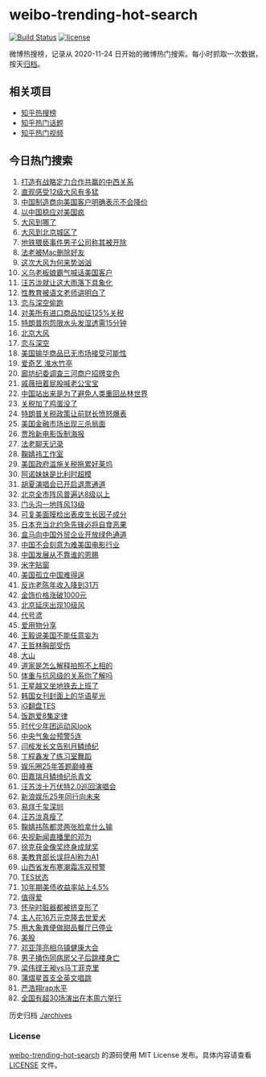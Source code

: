 # weibo-trending-hot-search

[![Build Status](https://github.com/justjavac/weibo-trending-hot-search/workflows/ci/badge.svg?branch=master)](https://github.com/justjavac/weibo-trending-hot-search/actions)
[![license](https://img.shields.io/github/license/justjavac/weibo-trending-hot-search)](https://github.com/justjavac/weibo-trending-hot-search/blob/master/LICENSE)

微博热搜榜，记录从 2020-11-24 日开始的微博热门搜索。每小时抓取一次数据，按天[归档](./archives)。

## 相关项目

- [知乎热搜榜](https://github.com/justjavac/zhihu-trending-top-search)
- [知乎热门话题](https://github.com/justjavac/zhihu-trending-hot-questions)
- [知乎热门视频](https://github.com/justjavac/zhihu-trending-hot-video)

## 今日热门搜索

<!-- BEGIN -->
<!-- 最后更新时间 Sat Apr 12 2025 05:07:49 GMT+0800 (China Standard Time) -->

1. [打造有战略定力合作共赢的中西关系](https://s.weibo.com//weibo?q=%23%E6%89%93%E9%80%A0%E6%9C%89%E6%88%98%E7%95%A5%E5%AE%9A%E5%8A%9B%E5%90%88%E4%BD%9C%E5%85%B1%E8%B5%A2%E7%9A%84%E4%B8%AD%E8%A5%BF%E5%85%B3%E7%B3%BB%23&Refer=new_time)
1. [直观感受12级大风有多猛](https://s.weibo.com//weibo?q=%23%E7%9B%B4%E8%A7%82%E6%84%9F%E5%8F%9712%E7%BA%A7%E5%A4%A7%E9%A3%8E%E6%9C%89%E5%A4%9A%E7%8C%9B%23&t=31&band_rank=23&Refer=top)
1. [中国制造商向美国客户明确表示不会降价](https://s.weibo.com//weibo?q=%23%E4%B8%AD%E5%9B%BD%E5%88%B6%E9%80%A0%E5%95%86%E5%90%91%E7%BE%8E%E5%9B%BD%E5%AE%A2%E6%88%B7%E6%98%8E%E7%A1%AE%E8%A1%A8%E7%A4%BA%E4%B8%8D%E4%BC%9A%E9%99%8D%E4%BB%B7%23&t=31&band_rank=5&Refer=top)
1. [以中国稳应对美国疯](https://s.weibo.com//weibo?q=%23%E4%BB%A5%E4%B8%AD%E5%9B%BD%E7%A8%B3%E5%BA%94%E5%AF%B9%E7%BE%8E%E5%9B%BD%E7%96%AF%23&t=31&band_rank=3&Refer=top)
1. [大风到哪了](https://s.weibo.com//weibo?q=%23%E5%A4%A7%E9%A3%8E%E5%88%B0%E5%93%AA%E4%BA%86%23&t=31&band_rank=1&Refer=top)
1. [大风到北京城区了](https://s.weibo.com//weibo?q=%23%E5%A4%A7%E9%A3%8E%E5%88%B0%E5%8C%97%E4%BA%AC%E5%9F%8E%E5%8C%BA%E4%BA%86%23&t=31&band_rank=6&Refer=top)
1. [地铁猥亵事件男子公司称其被开除](https://s.weibo.com//weibo?q=%23%E5%9C%B0%E9%93%81%E7%8C%A5%E4%BA%B5%E4%BA%8B%E4%BB%B6%E7%94%B7%E5%AD%90%E5%85%AC%E5%8F%B8%E7%A7%B0%E5%85%B6%E8%A2%AB%E5%BC%80%E9%99%A4%23&t=31&band_rank=2&Refer=top)
1. [法老被Mac删除好友](https://s.weibo.com//weibo?q=%23%E6%B3%95%E8%80%81%E8%A2%ABMac%E5%88%A0%E9%99%A4%E5%A5%BD%E5%8F%8B%23&t=31&band_rank=29&Refer=top)
1. [这次大风为何来势汹汹](https://s.weibo.com//weibo?q=%23%E8%BF%99%E6%AC%A1%E5%A4%A7%E9%A3%8E%E4%B8%BA%E4%BD%95%E6%9D%A5%E5%8A%BF%E6%B1%B9%E6%B1%B9%23&t=31&band_rank=10&Refer=top)
1. [义乌老板娘霸气喊话美国客户](https://s.weibo.com//weibo?q=%23%E4%B9%89%E4%B9%8C%E8%80%81%E6%9D%BF%E5%A8%98%E9%9C%B8%E6%B0%94%E5%96%8A%E8%AF%9D%E7%BE%8E%E5%9B%BD%E5%AE%A2%E6%88%B7%23&t=31&band_rank=5&Refer=top)
1. [汪苏泷就让这大雨落下具象化](https://s.weibo.com//weibo?q=%23%E6%B1%AA%E8%8B%8F%E6%B3%B7%E5%B0%B1%E8%AE%A9%E8%BF%99%E5%A4%A7%E9%9B%A8%E8%90%BD%E4%B8%8B%E5%85%B7%E8%B1%A1%E5%8C%96%23&t=31&band_rank=23&Refer=top)
1. [性教育被语文老师讲明白了](https://s.weibo.com//weibo?q=%23%E6%80%A7%E6%95%99%E8%82%B2%E8%A2%AB%E8%AF%AD%E6%96%87%E8%80%81%E5%B8%88%E8%AE%B2%E6%98%8E%E7%99%BD%E4%BA%86%23&t=31&band_rank=47&Refer=top)
1. [恋与深空偷跑](https://s.weibo.com//weibo?q=%E6%81%8B%E4%B8%8E%E6%B7%B1%E7%A9%BA%E5%81%B7%E8%B7%91&t=31&band_rank=5&Refer=top)
1. [对美所有进口商品加征125%关税](https://s.weibo.com//weibo?q=%23%E5%AF%B9%E7%BE%8E%E6%89%80%E6%9C%89%E8%BF%9B%E5%8F%A3%E5%95%86%E5%93%81%E5%8A%A0%E5%BE%81125%25%E5%85%B3%E7%A8%8E%23&t=31&band_rank=7&Refer=top)
1. [特朗普抱怨限水头发湿透需15分钟](https://s.weibo.com//weibo?q=%23%E7%89%B9%E6%9C%97%E6%99%AE%E6%8A%B1%E6%80%A8%E9%99%90%E6%B0%B4%E5%A4%B4%E5%8F%91%E6%B9%BF%E9%80%8F%E9%9C%8015%E5%88%86%E9%92%9F%23&t=31&band_rank=21&Refer=top)
1. [北京大风](https://s.weibo.com//weibo?q=%E5%8C%97%E4%BA%AC%E5%A4%A7%E9%A3%8E&t=31&band_rank=14&Refer=top)
1. [恋与深空](https://s.weibo.com//weibo?q=%23%E6%81%8B%E4%B8%8E%E6%B7%B1%E7%A9%BA%23&t=31&band_rank=21&Refer=top)
1. [美国输华商品已无市场接受可能性](https://s.weibo.com//weibo?q=%23%E7%BE%8E%E5%9B%BD%E8%BE%93%E5%8D%8E%E5%95%86%E5%93%81%E5%B7%B2%E6%97%A0%E5%B8%82%E5%9C%BA%E6%8E%A5%E5%8F%97%E5%8F%AF%E8%83%BD%E6%80%A7%23&t=31&band_rank=23&Refer=top)
1. [爱奇艺 淮水竹亭](https://s.weibo.com//weibo?q=%E7%88%B1%E5%A5%87%E8%89%BA%20%E6%B7%AE%E6%B0%B4%E7%AB%B9%E4%BA%AD&t=31&band_rank=4&Refer=top)
1. [廊坊纪委调查三河商户招牌变色](https://s.weibo.com//weibo?q=%23%E5%BB%8A%E5%9D%8A%E7%BA%AA%E5%A7%94%E8%B0%83%E6%9F%A5%E4%B8%89%E6%B2%B3%E5%95%86%E6%88%B7%E6%8B%9B%E7%89%8C%E5%8F%98%E8%89%B2%23&t=31&band_rank=28&Refer=top)
1. [戚薇扭着屁股喊老公宝宝](https://s.weibo.com//weibo?q=%E6%88%9A%E8%96%87%E6%89%AD%E7%9D%80%E5%B1%81%E8%82%A1%E5%96%8A%E8%80%81%E5%85%AC%E5%AE%9D%E5%AE%9D&t=31&band_rank=13&Refer=top)
1. [中国站出来是为了避免人类重回丛林世界](https://s.weibo.com//weibo?q=%23%E4%B8%AD%E5%9B%BD%E7%AB%99%E5%87%BA%E6%9D%A5%E6%98%AF%E4%B8%BA%E4%BA%86%E9%81%BF%E5%85%8D%E4%BA%BA%E7%B1%BB%E9%87%8D%E5%9B%9E%E4%B8%9B%E6%9E%97%E4%B8%96%E7%95%8C%23&t=31&band_rank=9&Refer=top)
1. [关税加了鸡蛋没了](https://s.weibo.com//weibo?q=%23%E5%85%B3%E7%A8%8E%E5%8A%A0%E4%BA%86%E9%B8%A1%E8%9B%8B%E6%B2%A1%E4%BA%86%23&t=31&band_rank=31&Refer=top)
1. [特朗普关税政策让前财长愤怒爆表](https://s.weibo.com//weibo?q=%23%E7%89%B9%E6%9C%97%E6%99%AE%E5%85%B3%E7%A8%8E%E6%94%BF%E7%AD%96%E8%AE%A9%E5%89%8D%E8%B4%A2%E9%95%BF%E6%84%A4%E6%80%92%E7%88%86%E8%A1%A8%23&t=31&band_rank=49&Refer=top)
1. [美国金融市场出现三杀局面](https://s.weibo.com//weibo?q=%23%E7%BE%8E%E5%9B%BD%E9%87%91%E8%9E%8D%E5%B8%82%E5%9C%BA%E5%87%BA%E7%8E%B0%E4%B8%89%E6%9D%80%E5%B1%80%E9%9D%A2%23&t=31&band_rank=49&Refer=top)
1. [贾玲新电影饭制海报](https://s.weibo.com//weibo?q=%23%E8%B4%BE%E7%8E%B2%E6%96%B0%E7%94%B5%E5%BD%B1%E9%A5%AD%E5%88%B6%E6%B5%B7%E6%8A%A5%23&t=31&band_rank=27&Refer=top)
1. [法老聊天记录](https://s.weibo.com//weibo?q=%23%E6%B3%95%E8%80%81%E8%81%8A%E5%A4%A9%E8%AE%B0%E5%BD%95%23&t=31&band_rank=8&Refer=top)
1. [鞠婧祎工作室](https://s.weibo.com//weibo?q=%E9%9E%A0%E5%A9%A7%E7%A5%8E%E5%B7%A5%E4%BD%9C%E5%AE%A4&t=31&band_rank=46&Refer=top)
1. [美国政府滥施关税拖累好莱坞](https://s.weibo.com//weibo?q=%23%E7%BE%8E%E5%9B%BD%E6%94%BF%E5%BA%9C%E6%BB%A5%E6%96%BD%E5%85%B3%E7%A8%8E%E6%8B%96%E7%B4%AF%E5%A5%BD%E8%8E%B1%E5%9D%9E%23&t=31&band_rank=10&Refer=top)
1. [阿诺妹妹是比利时超模](https://s.weibo.com//weibo?q=%23%E9%98%BF%E8%AF%BA%E5%A6%B9%E5%A6%B9%E6%98%AF%E6%AF%94%E5%88%A9%E6%97%B6%E8%B6%85%E6%A8%A1%23&t=31&band_rank=25&Refer=top)
1. [胡夏演唱会已开启退票通道](https://s.weibo.com//weibo?q=%23%E8%83%A1%E5%A4%8F%E6%BC%94%E5%94%B1%E4%BC%9A%E5%B7%B2%E5%BC%80%E5%90%AF%E9%80%80%E7%A5%A8%E9%80%9A%E9%81%93%23&t=31&band_rank=36&Refer=top)
1. [北京全市阵风普遍达8级以上](https://s.weibo.com//weibo?q=%23%E5%8C%97%E4%BA%AC%E5%85%A8%E5%B8%82%E9%98%B5%E9%A3%8E%E6%99%AE%E9%81%8D%E8%BE%BE8%E7%BA%A7%E4%BB%A5%E4%B8%8A%23&t=31&band_rank=20&Refer=top)
1. [门头沟一地阵风13级](https://s.weibo.com//weibo?q=%23%E9%97%A8%E5%A4%B4%E6%B2%9F%E4%B8%80%E5%9C%B0%E9%98%B5%E9%A3%8E13%E7%BA%A7%23&t=31&band_rank=10&Refer=top)
1. [可复美面膜检出表皮生长因子成分](https://s.weibo.com//weibo?q=%23%E5%8F%AF%E5%A4%8D%E7%BE%8E%E9%9D%A2%E8%86%9C%E6%A3%80%E5%87%BA%E8%A1%A8%E7%9A%AE%E7%94%9F%E9%95%BF%E5%9B%A0%E5%AD%90%E6%88%90%E5%88%86%23&t=31&band_rank=37&Refer=top)
1. [日本充当北约急先锋必将自食恶果](https://s.weibo.com//weibo?q=%23%E6%97%A5%E6%9C%AC%E5%85%85%E5%BD%93%E5%8C%97%E7%BA%A6%E6%80%A5%E5%85%88%E9%94%8B%E5%BF%85%E5%B0%86%E8%87%AA%E9%A3%9F%E6%81%B6%E6%9E%9C%23&t=31&band_rank=15&Refer=top)
1. [盒马向中国外贸企业开放绿色通道](https://s.weibo.com//weibo?q=%23%E7%9B%92%E9%A9%AC%E5%90%91%E4%B8%AD%E5%9B%BD%E5%A4%96%E8%B4%B8%E4%BC%81%E4%B8%9A%E5%BC%80%E6%94%BE%E7%BB%BF%E8%89%B2%E9%80%9A%E9%81%93%23&t=31&band_rank=17&Refer=top)
1. [中国不会刻意为难美国电影行业](https://s.weibo.com//weibo?q=%23%E4%B8%AD%E5%9B%BD%E4%B8%8D%E4%BC%9A%E5%88%BB%E6%84%8F%E4%B8%BA%E9%9A%BE%E7%BE%8E%E5%9B%BD%E7%94%B5%E5%BD%B1%E8%A1%8C%E4%B8%9A%23&t=31&band_rank=22&Refer=top)
1. [中国发展从不靠谁的恩赐](https://s.weibo.com//weibo?q=%23%E4%B8%AD%E5%9B%BD%E5%8F%91%E5%B1%95%E4%BB%8E%E4%B8%8D%E9%9D%A0%E8%B0%81%E7%9A%84%E6%81%A9%E8%B5%90%23&Refer=new_time)
1. [米字贴窗](https://s.weibo.com//weibo?q=%E7%B1%B3%E5%AD%97%E8%B4%B4%E7%AA%97&t=31&band_rank=45&Refer=top)
1. [美国孤立中国难得逞](https://s.weibo.com//weibo?q=%23%E7%BE%8E%E5%9B%BD%E5%AD%A4%E7%AB%8B%E4%B8%AD%E5%9B%BD%E9%9A%BE%E5%BE%97%E9%80%9E%23&t=31&band_rank=11&Refer=top)
1. [反诈老陈年收入降到31万](https://s.weibo.com//weibo?q=%23%E5%8F%8D%E8%AF%88%E8%80%81%E9%99%88%E5%B9%B4%E6%94%B6%E5%85%A5%E9%99%8D%E5%88%B031%E4%B8%87%23&t=31&band_rank=42&Refer=top)
1. [金饰价格涨破1000元](https://s.weibo.com//weibo?q=%23%E9%87%91%E9%A5%B0%E4%BB%B7%E6%A0%BC%E6%B6%A8%E7%A0%B41000%E5%85%83%23&t=31&band_rank=39&Refer=top)
1. [北京延庆出现10级风](https://s.weibo.com//weibo?q=%23%E5%8C%97%E4%BA%AC%E5%BB%B6%E5%BA%86%E5%87%BA%E7%8E%B010%E7%BA%A7%E9%A3%8E%23&t=31&band_rank=32&Refer=top)
1. [代号鸢](https://s.weibo.com//weibo?q=%E4%BB%A3%E5%8F%B7%E9%B8%A2&t=31&band_rank=49&Refer=top)
1. [爱用物分享](https://s.weibo.com//weibo?q=%23%E7%88%B1%E7%94%A8%E7%89%A9%E5%88%86%E4%BA%AB%23&t=31&band_rank=48&Refer=top)
1. [王毅说美国不能任意妄为](https://s.weibo.com//weibo?q=%23%E7%8E%8B%E6%AF%85%E8%AF%B4%E7%BE%8E%E5%9B%BD%E4%B8%8D%E8%83%BD%E4%BB%BB%E6%84%8F%E5%A6%84%E4%B8%BA%23&t=31&band_rank=43&Refer=top)
1. [王哲林胸部受伤](https://s.weibo.com//weibo?q=%23%E7%8E%8B%E5%93%B2%E6%9E%97%E8%83%B8%E9%83%A8%E5%8F%97%E4%BC%A4%23&t=31&band_rank=50&Refer=top)
1. [大山](https://s.weibo.com//weibo?q=%E5%A4%A7%E5%B1%B1&t=31&band_rank=44&Refer=top)
1. [道家是怎么解释拍照不上相的](https://s.weibo.com//weibo?q=%E9%81%93%E5%AE%B6%E6%98%AF%E6%80%8E%E4%B9%88%E8%A7%A3%E9%87%8A%E6%8B%8D%E7%85%A7%E4%B8%8D%E4%B8%8A%E7%9B%B8%E7%9A%84&t=31&band_rank=48&Refer=top)
1. [体重与抗风级的关系你了解吗](https://s.weibo.com//weibo?q=%23%E4%BD%93%E9%87%8D%E4%B8%8E%E6%8A%97%E9%A3%8E%E7%BA%A7%E7%9A%84%E5%85%B3%E7%B3%BB%E4%BD%A0%E4%BA%86%E8%A7%A3%E5%90%97%23&t=31&band_rank=48&Refer=top)
1. [王星越又坐地铁去上班了](https://s.weibo.com//weibo?q=%23%E7%8E%8B%E6%98%9F%E8%B6%8A%E5%8F%88%E5%9D%90%E5%9C%B0%E9%93%81%E5%8E%BB%E4%B8%8A%E7%8F%AD%E4%BA%86%23&t=31&band_rank=18&Refer=top)
1. [韩国女刊封面上的华语星光](https://s.weibo.com//weibo?q=%E9%9F%A9%E5%9B%BD%E5%A5%B3%E5%88%8A%E5%B0%81%E9%9D%A2%E4%B8%8A%E7%9A%84%E5%8D%8E%E8%AF%AD%E6%98%9F%E5%85%89&t=31&band_rank=19&Refer=top)
1. [iG翻盘TES](https://s.weibo.com//weibo?q=%23iG%E7%BF%BB%E7%9B%98TES%23&t=31&band_rank=26&Refer=top)
1. [饭跑爱8集定律](https://s.weibo.com//weibo?q=%E9%A5%AD%E8%B7%91%E7%88%B18%E9%9B%86%E5%AE%9A%E5%BE%8B&t=31&band_rank=50&Refer=top)
1. [时代少年团运动风look](https://s.weibo.com//weibo?q=%23%E6%97%B6%E4%BB%A3%E5%B0%91%E5%B9%B4%E5%9B%A2%E8%BF%90%E5%8A%A8%E9%A3%8Elook%23&t=31&band_rank=47&Refer=top)
1. [中央气象台预警5连](https://s.weibo.com//weibo?q=%23%E4%B8%AD%E5%A4%AE%E6%B0%94%E8%B1%A1%E5%8F%B0%E9%A2%84%E8%AD%A65%E8%BF%9E%23&t=31&band_rank=49&Refer=top)
1. [闫桉发长文告别月鳞绮纪](https://s.weibo.com//weibo?q=%23%E9%97%AB%E6%A1%89%E5%8F%91%E9%95%BF%E6%96%87%E5%91%8A%E5%88%AB%E6%9C%88%E9%B3%9E%E7%BB%AE%E7%BA%AA%23&t=31&band_rank=44&Refer=top)
1. [丁程鑫发了练习室舞蹈](https://s.weibo.com//weibo?q=%23%E4%B8%81%E7%A8%8B%E9%91%AB%E5%8F%91%E4%BA%86%E7%BB%83%E4%B9%A0%E5%AE%A4%E8%88%9E%E8%B9%88%23&t=31&band_rank=50&Refer=top)
1. [娱乐圈25年答题巅峰赛](https://s.weibo.com//weibo?q=%23%E5%A8%B1%E4%B9%90%E5%9C%8825%E5%B9%B4%E7%AD%94%E9%A2%98%E5%B7%85%E5%B3%B0%E8%B5%9B%23&t=31&band_rank=50&Refer=top)
1. [田嘉瑞月鳞绮纪杀青文](https://s.weibo.com//weibo?q=%23%E7%94%B0%E5%98%89%E7%91%9E%E6%9C%88%E9%B3%9E%E7%BB%AE%E7%BA%AA%E6%9D%80%E9%9D%92%E6%96%87%23&t=31&band_rank=50&Refer=top)
1. [汪苏泷十万伏特2.0巡回演唱会](https://s.weibo.com//weibo?q=%E6%B1%AA%E8%8B%8F%E6%B3%B7%E5%8D%81%E4%B8%87%E4%BC%8F%E7%89%B92.0%E5%B7%A1%E5%9B%9E%E6%BC%94%E5%94%B1%E4%BC%9A&t=31&band_rank=48&Refer=top)
1. [新浪娱乐25年同行向未来](https://s.weibo.com//weibo?q=%23%E6%96%B0%E6%B5%AA%E5%A8%B1%E4%B9%9025%E5%B9%B4%E5%90%8C%E8%A1%8C%E5%90%91%E6%9C%AA%E6%9D%A5%23&t=31&band_rank=49&Refer=top)
1. [易烊千玺深圳](https://s.weibo.com//weibo?q=%E6%98%93%E7%83%8A%E5%8D%83%E7%8E%BA%E6%B7%B1%E5%9C%B3&t=31&band_rank=24&Refer=top)
1. [汪苏泷真瘦了](https://s.weibo.com//weibo?q=%E6%B1%AA%E8%8B%8F%E6%B3%B7%E7%9C%9F%E7%98%A6%E4%BA%86&t=31&band_rank=16&Refer=top)
1. [鞠婧祎陈都灵两张脸拿什么输](https://s.weibo.com//weibo?q=%E9%9E%A0%E5%A9%A7%E7%A5%8E%E9%99%88%E9%83%BD%E7%81%B5%E4%B8%A4%E5%BC%A0%E8%84%B8%E6%8B%BF%E4%BB%80%E4%B9%88%E8%BE%93&t=31&band_rank=38&Refer=top)
1. [央视新闻直播里的邓为](https://s.weibo.com//weibo?q=%23%E5%A4%AE%E8%A7%86%E6%96%B0%E9%97%BB%E7%9B%B4%E6%92%AD%E9%87%8C%E7%9A%84%E9%82%93%E4%B8%BA%23&t=31&band_rank=41&Refer=top)
1. [徐克获金像奖终身成就奖](https://s.weibo.com//weibo?q=%23%E5%BE%90%E5%85%8B%E8%8E%B7%E9%87%91%E5%83%8F%E5%A5%96%E7%BB%88%E8%BA%AB%E6%88%90%E5%B0%B1%E5%A5%96%23&t=31&band_rank=34&Refer=top)
1. [美教育部长误将AI称为A1](https://s.weibo.com//weibo?q=%23%E7%BE%8E%E6%95%99%E8%82%B2%E9%83%A8%E9%95%BF%E8%AF%AF%E5%B0%86AI%E7%A7%B0%E4%B8%BAA1%23&t=31&band_rank=45&Refer=top)
1. [山西省发布寒潮霜冻双预警](https://s.weibo.com//weibo?q=%23%E5%B1%B1%E8%A5%BF%E7%9C%81%E5%8F%91%E5%B8%83%E5%AF%92%E6%BD%AE%E9%9C%9C%E5%86%BB%E5%8F%8C%E9%A2%84%E8%AD%A6%23&t=31&band_rank=47&Refer=top)
1. [TES状态](https://s.weibo.com//weibo?q=TES%E7%8A%B6%E6%80%81&t=31&band_rank=40&Refer=top)
1. [10年期美债收益率站上4.5%](https://s.weibo.com//weibo?q=%2310%E5%B9%B4%E6%9C%9F%E7%BE%8E%E5%80%BA%E6%94%B6%E7%9B%8A%E7%8E%87%E7%AB%99%E4%B8%8A4.5%25%23&t=31&band_rank=25&Refer=top)
1. [值得爱](https://s.weibo.com//weibo?q=%E5%80%BC%E5%BE%97%E7%88%B1&t=31&band_rank=33&Refer=top)
1. [怀孕时脏器都被挤变形了](https://s.weibo.com//weibo?q=%23%E6%80%80%E5%AD%95%E6%97%B6%E8%84%8F%E5%99%A8%E9%83%BD%E8%A2%AB%E6%8C%A4%E5%8F%98%E5%BD%A2%E4%BA%86%23&t=31&band_rank=46&Refer=top)
1. [主人花16万元克隆去世爱犬](https://s.weibo.com//weibo?q=%23%E4%B8%BB%E4%BA%BA%E8%8A%B116%E4%B8%87%E5%85%83%E5%85%8B%E9%9A%86%E5%8E%BB%E4%B8%96%E7%88%B1%E7%8A%AC%23&t=31&band_rank=35&Refer=top)
1. [用大象粪便做甜品餐厅已停业](https://s.weibo.com//weibo?q=%23%E7%94%A8%E5%A4%A7%E8%B1%A1%E7%B2%AA%E4%BE%BF%E5%81%9A%E7%94%9C%E5%93%81%E9%A4%90%E5%8E%85%E5%B7%B2%E5%81%9C%E4%B8%9A%23&t=31&band_rank=11&Refer=top)
1. [美股](https://s.weibo.com//weibo?q=%E7%BE%8E%E8%82%A1&t=31&band_rank=49&Refer=top)
1. [邓亚萍亮相乌镇健康大会](https://s.weibo.com//weibo?q=%E9%82%93%E4%BA%9A%E8%90%8D%E4%BA%AE%E7%9B%B8%E4%B9%8C%E9%95%87%E5%81%A5%E5%BA%B7%E5%A4%A7%E4%BC%9A&t=31&band_rank=30&Refer=top)
1. [男子捅伤同病房父子后跳楼身亡](https://s.weibo.com//weibo?q=%23%E7%94%B7%E5%AD%90%E6%8D%85%E4%BC%A4%E5%90%8C%E7%97%85%E6%88%BF%E7%88%B6%E5%AD%90%E5%90%8E%E8%B7%B3%E6%A5%BC%E8%BA%AB%E4%BA%A1%23&t=31&band_rank=12&Refer=top)
1. [梁伟铿王昶vs马丁菲克里](https://s.weibo.com//weibo?q=%23%E6%A2%81%E4%BC%9F%E9%93%BF%E7%8E%8B%E6%98%B6vs%E9%A9%AC%E4%B8%81%E8%8F%B2%E5%85%8B%E9%87%8C%23&t=31&band_rank=20&Refer=top)
1. [蒲熠星首支全英文唱跳](https://s.weibo.com//weibo?q=%23%E8%92%B2%E7%86%A0%E6%98%9F%E9%A6%96%E6%94%AF%E5%85%A8%E8%8B%B1%E6%96%87%E5%94%B1%E8%B7%B3%23&t=31&band_rank=44&Refer=top)
1. [严浩翔rap水平](https://s.weibo.com//weibo?q=%23%E4%B8%A5%E6%B5%A9%E7%BF%94rap%E6%B0%B4%E5%B9%B3%23&t=31&band_rank=48&Refer=top)
1. [全国有超30场演出在本周六举行](https://s.weibo.com//weibo?q=%23%E5%85%A8%E5%9B%BD%E6%9C%89%E8%B6%8530%E5%9C%BA%E6%BC%94%E5%87%BA%E5%9C%A8%E6%9C%AC%E5%91%A8%E5%85%AD%E4%B8%BE%E8%A1%8C%23&t=31&band_rank=50&Refer=top)

<!-- END -->

历史归档 [./archives](./archives)

### License

[weibo-trending-hot-search](https://github.com/justjavac/weibo-trending-hot-search) 的源码使用 MIT License
发布。具体内容请查看 [LICENSE](./LICENSE) 文件。
